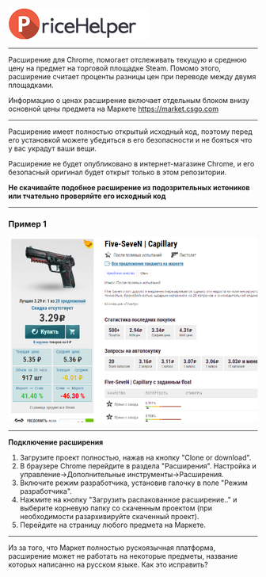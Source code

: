 ![PriceHelper](https://raw.githubusercontent.com/Shitovdm/PriceHelper/master/img/logo.png)
***
Расширение для Chrome, помогает отслеживать текущую и среднюю цену на предмет на торговой площадке Steam. Помомо этого, расширение считает проценты разницы цен при переводе между двумя площадками. 

Информацию о ценах расширение включает отдельным блоком внизу основной цены предмета на Маркете <https://market.csgo.com>
***
Расширение имеет полностью открытый исходный код, поэтому перед его установкой можете убедиться в его безопасности и не бояться что у вас украдут ваши вещи.

Расширение не будет опубликовано в интернет-магазине Chrome, и его безопасный оригинал будет открыт только в этом репозитории.

**Не скачивайте подобное расширение из подозрительных истоников или тчательно проверяйте его исходный код**
***
### Пример 1

![screen](https://raw.githubusercontent.com/Shitovdm/PriceHelper/master/img/screen.PNG)
***
**Подключение расширения**
1. Загрузите проект полностью, нажав на кнопку "Clone or download".
2. В браузере Chrome перейдите в раздела "Расширения". Настройка и управление->Дополнительные инструменты->Расширения.
3. Включите режим разработчика, установив галочку в поле "Режим разработчика".
4. Нажмите на кнопку "Загрузить распакованное расширение.." и выберите корневую папку со скаченным проектом (при необходимости разархивируйте скаченный проект).
5. Перейдите на страницу любого предмета на Маркете.
***
Из за того, что Маркет полностью рускоязычная платформа, расширение может не работать на некоторые предметы, название которых написанно на русском языке.
Как это исправить?


